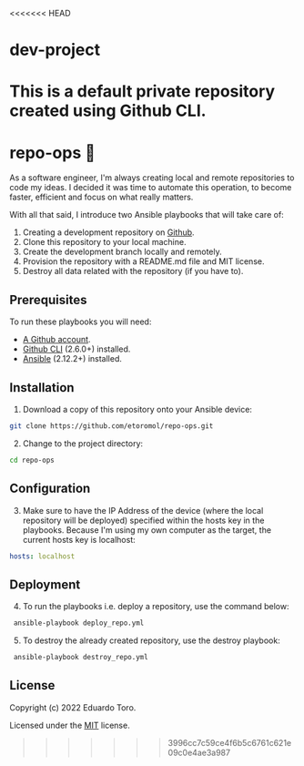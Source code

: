<<<<<<< HEAD
# dev-project
This is a default private repository created using Github CLI.
=======
# repo-ops 🤖
As a software engineer, I'm always creating local and remote repositories to 
code my ideas. I decided it was time to automate this operation, to become 
faster, efficient and focus on what really matters. 

With all that said, I introduce two Ansible playbooks that will take care of:

1. Creating a development repository on [Github](https://www.github.com).
2. Clone this repository to your local machine.
3. Create the development branch locally and remotely.
4. Provision the repository with a README.md file and MIT license.
5. Destroy all data related with the repository (if you have to).

## Prerequisites

To run these playbooks you will need:

* [A Github account](https://github.com/signup?ref_cta=Sign+up&ref_loc=header+logged+out&ref_page=%2F&source=header-home).
* [Github CLI](https://cli.github.com) (2.6.0+) installed.
* [Ansible](https://docs.ansible.com/ansible/latest/installation_guide/intro_installation.html) (2.12.2+) installed. 

## Installation

1. Download a copy of this repository onto your Ansible device:

```bash
git clone https://github.com/etoromol/repo-ops.git
```

2. Change to the project directory:
```bash
cd repo-ops
```

## Configuration

3. Make sure to have the IP Address of the device (where the local repository 
will be deployed) specified within the hosts key in the playbooks. Because I'm 
using my own computer as the target, the current hosts key is localhost:

 ```yml                                                                         
 hosts: localhost                                                            
``` 

## Deployment

4. To run the playbooks i.e. deploy a repository, use the command below:

```bash
 ansible-playbook deploy_repo.yml
```

5. To destroy the already created repository, use the destroy playbook:
```bash
 ansible-playbook destroy_repo.yml
```

## License

Copyright (c) 2022 Eduardo Toro.

Licensed under the [MIT](LICENSE) license.
>>>>>>> 3996cc7c59ce4f6b5c6761c621e09c0e4ae3a987
